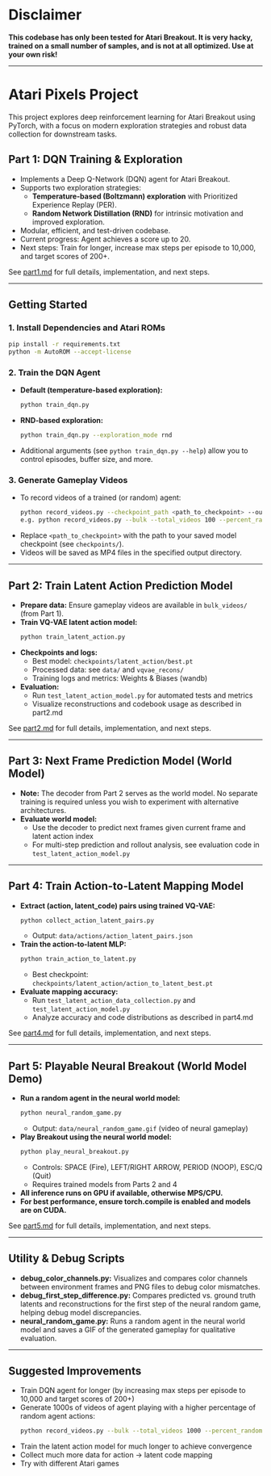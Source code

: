 # Disclaimer

**This codebase has only been tested for Atari Breakout. It is very hacky, trained on a small number of samples, and is not at all optimized. Use at your own risk!**

---

# Atari Pixels Project

This project explores deep reinforcement learning for Atari Breakout using PyTorch, with a focus on modern exploration strategies and robust data collection for downstream tasks.

## Part 1: DQN Training & Exploration
- Implements a Deep Q-Network (DQN) agent for Atari Breakout.
- Supports two exploration strategies:
  - **Temperature-based (Boltzmann) exploration** with Prioritized Experience Replay (PER).
  - **Random Network Distillation (RND)** for intrinsic motivation and improved exploration.
- Modular, efficient, and test-driven codebase.
- Current progress: Agent achieves a score up to 20.
- Next steps: Train for longer, increase max steps per episode to 10,000, and target scores of 200+.

See [part1.md](part1.md) for full details, implementation, and next steps.

---

## Getting Started

### 1. Install Dependencies and Atari ROMs
```bash
pip install -r requirements.txt
python -m AutoROM --accept-license
```

### 2. Train the DQN Agent
- **Default (temperature-based exploration):**
  ```bash
  python train_dqn.py
  ```
- **RND-based exploration:**
  ```bash
  python train_dqn.py --exploration_mode rnd
  ```
- Additional arguments (see `python train_dqn.py --help`) allow you to control episodes, buffer size, and more.

### 3. Generate Gameplay Videos
- To record videos of a trained (or random) agent:
  ```bash
  python record_videos.py --checkpoint_path <path_to_checkpoint> --output_dir videos/
  e.g. python record_videos.py --bulk --total_videos 100 --percent_random 15 --output_dir bulk_videos
  ```
- Replace `<path_to_checkpoint>` with the path to your saved model checkpoint (see `checkpoints/`).
- Videos will be saved as MP4 files in the specified output directory.

---

## Part 2: Train Latent Action Prediction Model
- **Prepare data:** Ensure gameplay videos are available in `bulk_videos/` (from Part 1).
- **Train VQ-VAE latent action model:**
  ```bash
  python train_latent_action.py
  ```
- **Checkpoints and logs:**
  - Best model: `checkpoints/latent_action/best.pt`
  - Processed data: see `data/` and `vqvae_recons/`
  - Training logs and metrics: Weights & Biases (wandb)
- **Evaluation:**
  - Run `test_latent_action_model.py` for automated tests and metrics
  - Visualize reconstructions and codebook usage as described in part2.md

See [part2.md](part2.md) for full details, implementation, and next steps.

---

## Part 3: Next Frame Prediction Model (World Model)
- **Note:** The decoder from Part 2 serves as the world model. No separate training is required unless you wish to experiment with alternative architectures.
- **Evaluate world model:**
  - Use the decoder to predict next frames given current frame and latent action index
  - For multi-step prediction and rollout analysis, see evaluation code in `test_latent_action_model.py`

---

## Part 4: Train Action-to-Latent Mapping Model
- **Extract (action, latent_code) pairs using trained VQ-VAE:**
  ```bash
  python collect_action_latent_pairs.py
  ```
  - Output: `data/actions/action_latent_pairs.json`
- **Train the action-to-latent MLP:**
  ```bash
  python train_action_to_latent.py
  ```
  - Best checkpoint: `checkpoints/latent_action/action_to_latent_best.pt`
- **Evaluate mapping accuracy:**
  - Run `test_latent_action_data_collection.py` and `test_latent_action_model.py`
  - Analyze accuracy and code distributions as described in part4.md

See [part4.md](part4.md) for full details, implementation, and next steps.

---

## Part 5: Playable Neural Breakout (World Model Demo)
- **Run a random agent in the neural world model:**
  ```bash
  python neural_random_game.py
  ```
  - Output: `data/neural_random_game.gif` (video of neural gameplay)
- **Play Breakout using the neural world model:**
  ```bash
  python play_neural_breakout.py
  ```
  - Controls: SPACE (Fire), LEFT/RIGHT ARROW, PERIOD (NOOP), ESC/Q (Quit)
  - Requires trained models from Parts 2 and 4
- **All inference runs on GPU if available, otherwise MPS/CPU.**
- **For best performance, ensure torch.compile is enabled and models are on CUDA.**

See [part5.md](part5.md) for full details, implementation, and next steps.

---

## Utility & Debug Scripts
- **debug_color_channels.py:** Visualizes and compares color channels between environment frames and PNG files to debug color mismatches.
- **debug_first_step_difference.py:** Compares predicted vs. ground truth latents and reconstructions for the first step of the neural random game, helping debug model discrepancies.
- **neural_random_game.py:** Runs a random agent in the neural world model and saves a GIF of the generated gameplay for qualitative evaluation.

---
## Suggested Improvements
- Train DQN agent for longer (by increasing max steps per episode to 10,000 and target scores of 200+)
- Generate 1000s of videos of agent playing with a higher percentage of random agent actions:
  ```bash
  python record_videos.py --bulk --total_videos 1000 --percent_random 20 --output_dir bulk_videos
  ```
- Train the latent action model for much longer to achieve convergence
- Collect much more data for action → latent code mapping
- Try with different Atari games
